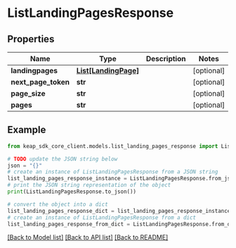 # ListLandingPagesResponse


## Properties

Name | Type | Description | Notes
------------ | ------------- | ------------- | -------------
**landingpages** | [**List[LandingPage]**](LandingPage.md) |  | [optional] 
**next_page_token** | **str** |  | [optional] 
**page_size** | **str** |  | [optional] 
**pages** | **str** |  | [optional] 

## Example

```python
from keap_sdk_core_client.models.list_landing_pages_response import ListLandingPagesResponse

# TODO update the JSON string below
json = "{}"
# create an instance of ListLandingPagesResponse from a JSON string
list_landing_pages_response_instance = ListLandingPagesResponse.from_json(json)
# print the JSON string representation of the object
print(ListLandingPagesResponse.to_json())

# convert the object into a dict
list_landing_pages_response_dict = list_landing_pages_response_instance.to_dict()
# create an instance of ListLandingPagesResponse from a dict
list_landing_pages_response_from_dict = ListLandingPagesResponse.from_dict(list_landing_pages_response_dict)
```
[[Back to Model list]](../README.md#documentation-for-models) [[Back to API list]](../README.md#documentation-for-api-endpoints) [[Back to README]](../README.md)


